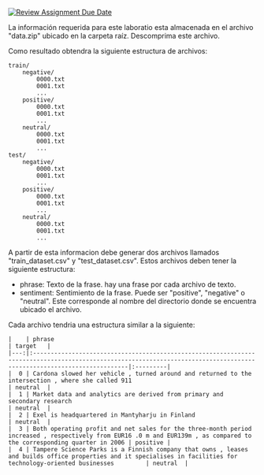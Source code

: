 [![Review Assignment Due Date](https://classroom.github.com/assets/deadline-readme-button-22041afd0340ce965d47ae6ef1cefeee28c7c493a6346c4f15d667ab976d596c.svg)](https://classroom.github.com/a/C0Cdw1Al)

La información requerida para este laboratio esta almacenada en el archivo 
"data.zip" ubicado en la carpeta raíz. Descomprima este archivo. 

Como resultado obtendra la siguiente estructura de archivos:

```
train/
    negative/
        0000.txt
        0001.txt
        ...
    positive/
        0000.txt
        0001.txt
        ...
    neutral/
        0000.txt
        0001.txt
        ...
test/
    negative/
        0000.txt
        0001.txt
        ...
    positive/
        0000.txt
        0001.txt
        ...
    neutral/
        0000.txt
        0001.txt
        ...
```

A partir de esta informacion debe generar dos archivos llamados "train_dataset.csv" y 
"test_dataset.csv". Estos archivos deben tener la siguiente estructura:

* phrase: Texto de la frase. hay una frase por cada archivo de texto.
* sentiment: Sentimiento de la frase. Puede ser "positive", "negative" o "neutral". Este corresponde al nombre del directorio donde se encuentra ubicado el archivo.

Cada archivo tendria una estructura similar a la siguiente:

```
|    | phrase                                                                                                                                                                 | target   |
|---:|:-----------------------------------------------------------------------------------------------------------------------------------------------------------------------|:---------|
|  0 | Cardona slowed her vehicle , turned around and returned to the intersection , where she called 911                                                                     | neutral  |
|  1 | Market data and analytics are derived from primary and secondary research                                                                                              | neutral  |
|  2 | Exel is headquartered in Mantyharju in Finland                                                                                                                         | neutral  |
|  3 | Both operating profit and net sales for the three-month period increased , respectively from EUR16 .0 m and EUR139m , as compared to the corresponding quarter in 2006 | positive |
|  4 | Tampere Science Parks is a Finnish company that owns , leases and builds office properties and it specialises in facilities for technology-oriented businesses         | neutral  |
```
